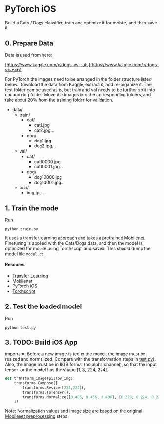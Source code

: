 # PyTorch iOS
Build a Cats / Dogs classifier, train and optimize it for mobile, and then save it

## 0. Prepare Data
Data is used from here:

[https://www.kaggle.com/c/dogs-vs-cats](https://www.kaggle.com/c/dogs-vs-cats)

For PyTorch the images need to be arranged in the folder structure listed below. Download the data from Kaggle, extract it, and re-organize it. The test folder can be used as is, but train and val needs to be further split into cat and dog folder. Move the images into the corresponding folders, and take about 20% from the training folder for validation.

- data/
    - train/
        - cat/
            - cat1.jpg
            - cat2.jpg...
        - dog/
            - dog1.jpg
            - dog2.jpg...
    - val/
        - cat/
            - cat10000.jpg
            - cat10001.jpg...
        - dog/
            - dog10000.jpg
            - dog10001.jpg...
    - test/
        - img.jpg
        ...

## 1. Train the mode
Run
```
python train.py
```

It uses a transfer learning approach and takes a pretrained Mobilenet.
Finetuning is applied with the Cats/Dogs data, and then the model is optimized for mobile using Torchscript and saved. This should dump the model file `model.pt`.

#### Resoures
- [Transfer Learning](https://pytorch.org/tutorials/beginner/transfer_learning_tutorial.html)
- [Mobilenet](https://pytorch.org/hub/pytorch_vision_mobilenet_v2/)
- [PyTorch iOS](https://pytorch.org/mobile/ios/)
- [Torchscript](https://pytorch.org/tutorials/beginner/Intro_to_TorchScript_tutorial.html)

## 2. Test the loaded model

Run
```
python test.py
```

## 3. TODO: Build iOS App
Important: Before a new image is fed to the model, the image must be resized and normalized. Compare with the transformation steps in [test.py](test.py)). Also, the image must be in RGB format (no alpha channel), so that the input tensor for the model has the shape [1, 3, 224, 224].

```python
def transform_image(pillow_img):
    transforms.Compose([
        transforms.Resize([224,224]),
        transforms.ToTensor(),
        transforms.Normalize([0.485, 0.456, 0.406], [0.229, 0.224, 0.225])
    ])
```

Note: Normalization values and image size are based on the original [Mobilenet preprocessing](https://pytorch.org/hub/pytorch_vision_mobilenet_v2/) steps: 
